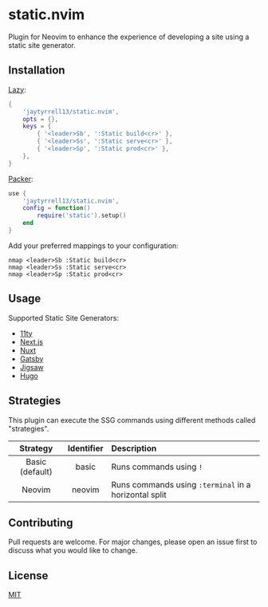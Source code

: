 # static.nvim

Plugin for Neovim to enhance the experience of developing a site using a static site generator.

## Installation

[Lazy](https://github.com/folke/lazy.nvim):

```lua
{
    'jaytyrrell13/static.nvim',
    opts = {},
    keys = {
        { '<leader>Sb', ':Static build<cr>' },
        { '<leader>Ss', ':Static serve<cr>' },
        { '<leader>Sp', ':Static prod<cr>' },
    },
}
```

[Packer](https://github.com/wbthomason/packer.nvim):

```lua
use {
    'jaytyrrell13/static.nvim',
    config = function()
        require('static').setup()
    end
}
```

Add your preferred mappings to your configuration:

```
nmap <leader>Sb :Static build<cr>
nmap <leader>Ss :Static serve<cr>
nmap <leader>Sp :Static prod<cr>
```

## Usage

Supported Static Site Generators:

- [11ty](https://www.11ty.dev/)
- [Next.js](https://nextjs.org/)
- [Nuxt](https://nuxt.com/)
- [Gatsby](https://www.gatsbyjs.com/)
- [Jigsaw](https://jigsaw.tighten.com/)
- [Hugo](https://gohugo.io/)

## Strategies

This plugin can execute the SSG commands using different methods called "strategies".

| Strategy | Identifier | Description |
| :---: | :---: | :--- |
| Basic (default) | basic | Runs commands using `!` |
| Neovim | neovim | Runs commands using `:terminal` in a horizontal split |

## Contributing

Pull requests are welcome. For major changes, please open an issue first to discuss what you would like to change.

## License

[MIT](https://choosealicense.com/licenses/mit/)
